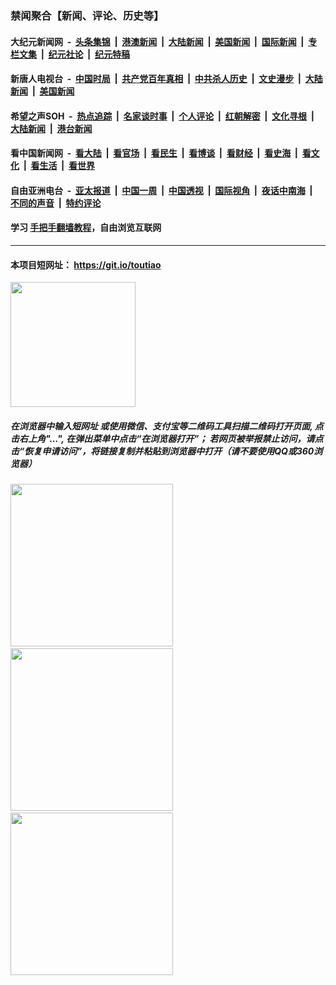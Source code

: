 ### 禁闻聚合【新闻、评论、历史等】

#### 大纪元新闻网 &nbsp;-&nbsp; [头条集锦](indexes/E头条集锦.md?t=02160602) &nbsp;|&nbsp; [港澳新闻](indexes/E港澳新闻.md?t=02160602)  &nbsp;|&nbsp; [大陆新闻](indexes/E大陆新闻.md?t=02160602) &nbsp;|&nbsp; [美国新闻](indexes/E美国新闻.md?t=02160602) &nbsp;|&nbsp; [国际新闻](indexes/E国际新闻.md?t=02160602) &nbsp;|&nbsp; [专栏文集](indexes/E专栏文集.md?t=02160602) &nbsp;|&nbsp; [纪元社论](indexes/E纪元社论.md?t=02160602) &nbsp;|&nbsp; [纪元特稿](indexes/E纪元特稿.md?t=02160602) 

#### 新唐人电视台 &nbsp;-&nbsp; [中国时局](indexes/N中国时局.md?t=02160602) &nbsp;|&nbsp; [共产党百年真相](indexes/N共产党百年真相.md?t=02160602) &nbsp;|&nbsp; [中共杀人历史](indexes/N中共杀人历史.md?t=02160602) &nbsp;|&nbsp; [文史漫步](indexes/N文史漫步.md?t=02160602) &nbsp;|&nbsp; [大陆新闻](indexes/N大陆新闻.md?t=02160602) &nbsp;|&nbsp; [美国新闻](indexes/N美国新闻.md?t=02160602)

#### 希望之声SOH &nbsp;-&nbsp; [热点追踪](indexes/H热点追踪.md?t=02160602) &nbsp;|&nbsp; [名家谈时事](indexes/H名家谈时事.md?t=02160602) &nbsp;|&nbsp; [个人评论](indexes/H个人评论.md?t=02160602)  &nbsp;|&nbsp; [红朝解密](indexes/H红朝解密.md?t=02160602) &nbsp;|&nbsp; [文化寻根](indexes/H文化寻根.md?t=02160602) &nbsp;|&nbsp; [大陆新闻](indexes/H大陆新闻.md?t=02160602) &nbsp;|&nbsp; [港台新闻](indexes/H港台新闻.md?t=02160602)

#### 看中国新闻网 &nbsp;-&nbsp; [看大陆](indexes/S看大陆.md?t=02160602) &nbsp;|&nbsp; [看官场](indexes/S看官场.md?t=02160602) &nbsp;|&nbsp; [看民生](indexes/S看民生.md?t=02160602)  &nbsp;|&nbsp; [看博谈](indexes/S看博谈.md?t=02160602) &nbsp;|&nbsp; [看财经](indexes/S看财经.md?t=02160602) &nbsp;|&nbsp; [看史海](indexes/S看史海.md?t=02160602) &nbsp;|&nbsp; [看文化](indexes/S看文化.md?t=02160602) &nbsp;|&nbsp; [看生活](indexes/S看生活.md?t=02160602) &nbsp;|&nbsp; [看世界](indexes/S看世界.md?t=02160602)

#### 自由亚洲电台 &nbsp;-&nbsp; [亚太报道](indexes/R亚太报道.md?t=02160602) &nbsp;|&nbsp; [中国一周](indexes/R中国一周.md?t=02160602) &nbsp;|&nbsp; [中国透视](indexes/R中国透视.md?t=02160602)  &nbsp;|&nbsp; [国际视角](indexes/R国际视角.md?t=02160602) &nbsp;|&nbsp; [夜话中南海](indexes/R夜话中南海.md?t=02160602) &nbsp;|&nbsp; [不同的声音](indexes/R不同的声音.md?t=02160602) &nbsp;|&nbsp; [特约评论](indexes/R特约评论.md?t=02160602)

#### 学习 [手把手翻墙教程](https://github.com/gfw-breaker/guides/wiki)，自由浏览互联网

----

#### 本项目短网址： https://git.io/toutiao
<img src="https://raw.githubusercontent.com/gfw-breaker/banned-news/master/scripts/img/qr.png" width="200px"/>  

##### 在浏览器中输入短网址 或使用微信、支付宝等二维码工具扫描二维码打开页面, 点击右上角"...", 在弹出菜单中点击“在浏览器打开”； 若网页被举报禁止访问，请点击“恢复申请访问”，将链接复制并粘贴到浏览器中打开（请不要使用QQ或360浏览器）

<img src="https://raw.githubusercontent.com/gfw-breaker/banned-news/master/scripts/img/1.png" width="260px"/> &nbsp; <img src="https://raw.githubusercontent.com/gfw-breaker/banned-news/master/scripts/img/2.png" width="260px"/> &nbsp; <img src="https://raw.githubusercontent.com/gfw-breaker/banned-news/master/scripts/img/3.png" width="260px"/>
